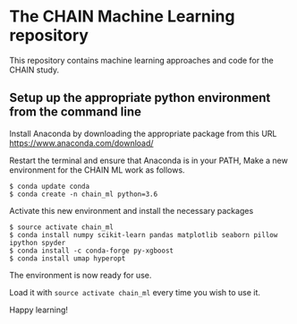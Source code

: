 # The CHAIN Machine Learning repository
This repository contains machine learning approaches and code for the CHAIN study. 

## Setup up the appropriate python environment from the command line

Install Anaconda  by downloading the appropriate package from this URL https://www.anaconda.com/download/

Restart the terminal and ensure that Anaconda is in your PATH, Make a new environment for the CHAIN ML work as follows.

```
$ conda update conda
$ conda create -n chain_ml python=3.6
```
Activate this new environment and install the necessary packages

```
$ source activate chain_ml
$ conda install numpy scikit-learn pandas matplotlib seaborn pillow ipython spyder
$ conda install -c conda-forge py-xgboost
$ conda install umap hyperopt
```

The environment is now ready for use.

Load it with ```source activate chain_ml``` every time you wish to use it. 

Happy learning!

